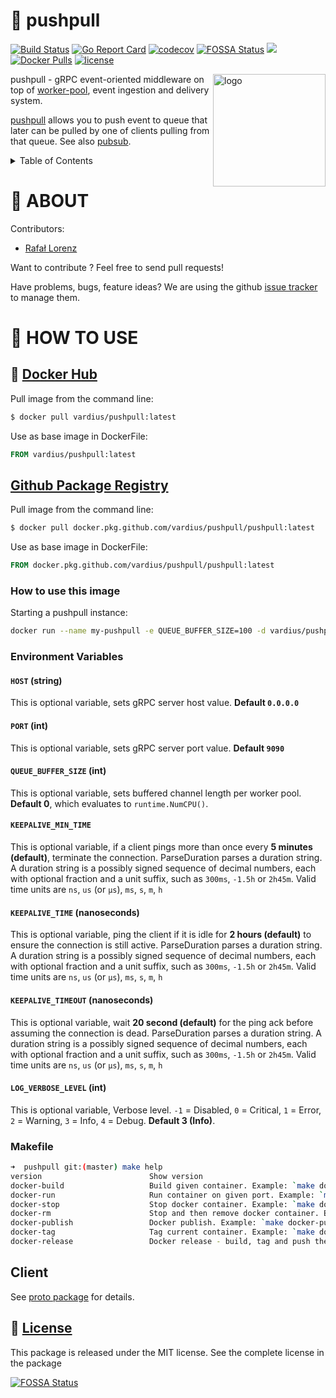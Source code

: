 # 📨 pushpull

[![Build Status](https://travis-ci.org/vardius/pushpull.svg?branch=master)](https://travis-ci.org/vardius/pushpull)
[![Go Report Card](https://goreportcard.com/badge/github.com/vardius/pushpull)](https://goreportcard.com/report/github.com/vardius/pushpull)
[![codecov](https://codecov.io/gh/vardius/pushpull/branch/master/graph/badge.svg)](https://codecov.io/gh/vardius/pushpull)
[![FOSSA Status](https://app.fossa.io/api/projects/git%2Bgithub.com%2Fvardius%2Fpushpull.svg?type=shield)](https://app.fossa.io/projects/git%2Bgithub.com%2Fvardius%2Fpushpull?ref=badge_shield)
[![](https://godoc.org/github.com/vardius/pushpull?status.svg)](https://pkg.go.dev/github.com/vardius/pushpull)
[![Docker Pulls](https://img.shields.io/docker/pulls/vardius/pushpull.svg)](https://hub.docker.com/r/vardius/pushpull/)
[![license](https://img.shields.io/github/license/mashape/apistatus.svg)](https://github.com/vardius/pushpull/blob/master/LICENSE.md)

<img align="right" height="180px" src="https://github.com/vardius/gorouter/blob/master/website/src/static/img/logo.png?raw=true" alt="logo" />

pushpull - gRPC event-oriented middleware on top of [worker-pool](https://github.com/vardius/worker-pool), event ingestion and delivery system.

[pushpull](https://github.com/vardius/pushpull) allows you to push event to queue that later can be pulled by one of clients pulling from that queue. See also [pubsub](https://github.com/vardius/pubsub).

<details>
  <summary>Table of Contents</summary>

<!-- toc -->
- [About](#about)
- [How to use](#how-to-use)
  - [Docker](#docker)
    - [How to use this image](#how-to-use-this-image)
    - [Environment Variables](#environment-variables)
    - [Makefile](#makefile)
  - [Client](https://github.com/vardius/pushpull/tree/master/proto#client)
    - [Use in your Go project](https://github.com/vardius/pushpull/tree/master/proto#use-in-your-go-project)
      - [Push](https://github.com/vardius/pushpull/tree/master/proto#push)
      - [Pull](https://github.com/vardius/pushpull/tree/master/proto#pull)
  - [Protocol Buffers](https://github.com/vardius/pushpull/tree/master/proto#protocol-buffers)
  - [Generating client and server code](https://github.com/vardius/pushpull/tree/master/proto#generating-client-and-server-code)
<!-- tocstop -->
</details>

# 📖 ABOUT

Contributors:

- [Rafał Lorenz](http://rafallorenz.com)

Want to contribute ? Feel free to send pull requests!

Have problems, bugs, feature ideas?
We are using the github [issue tracker](https://github.com/vardius/pushpull/issues) to manage them.

# 🚏 HOW TO USE

## 🐳 [Docker Hub](https://hub.docker.com/r/vardius/pushpull)

Pull image from the command line:
```bash
$ docker pull vardius/pushpull:latest
```
Use as base image in DockerFile:
```Dockerfile
FROM vardius/pushpull:latest
```

## [Github Package Registry](https://github.com/vardius/pushpull/packages/164794)

Pull image from the command line:
```bash
$ docker pull docker.pkg.github.com/vardius/pushpull/pushpull:latest
```
Use as base image in DockerFile:
```Dockerfile
FROM docker.pkg.github.com/vardius/pushpull/pushpull:latest
```

### How to use this image

Starting a pushpull instance:

```bash
docker run --name my-pushpull -e QUEUE_BUFFER_SIZE=100 -d vardius/pushpull:tag
```

### Environment Variables

#### `HOST` (string)

This is optional variable, sets gRPC server host value. **Default `0.0.0.0`**

#### `PORT` (int)

This is optional variable, sets gRPC server port value. **Default `9090`**

#### `QUEUE_BUFFER_SIZE` (int)

This is optional variable, sets buffered channel length per worker pool. **Default 0**, which evaluates to `runtime.NumCPU()`.

#### `KEEPALIVE_MIN_TIME`

This is optional variable, if a client pings more than once every **5 minutes (default)**, terminate the connection.
ParseDuration parses a duration string. A duration string is a possibly signed sequence of decimal numbers, each with optional fraction and a unit suffix, such as `300ms`, `-1.5h` or `2h45m`. Valid time units are `ns`, `us` (or `µs`), `ms`, `s`, `m`, `h`

#### `KEEPALIVE_TIME` (nanoseconds)

This is optional variable, ping the client if it is idle for **2 hours (default)** to ensure the connection is still active.
ParseDuration parses a duration string. A duration string is a possibly signed sequence of decimal numbers, each with optional fraction and a unit suffix, such as `300ms`, `-1.5h` or `2h45m`. Valid time units are `ns`, `us` (or `µs`), `ms`, `s`, `m`, `h`

#### `KEEPALIVE_TIMEOUT` (nanoseconds)

This is optional variable, wait **20 second (default)** for the ping ack before assuming the connection is dead.
ParseDuration parses a duration string. A duration string is a possibly signed sequence of decimal numbers, each with optional fraction and a unit suffix, such as `300ms`, `-1.5h` or `2h45m`. Valid time units are `ns`, `us` (or `µs`), `ms`, `s`, `m`, `h`

#### `LOG_VERBOSE_LEVEL` (int)

This is optional variable, Verbose level. `-1` = Disabled, `0` = Critical, `1` = Error, `2` = Warning, `3` = Info, `4` = Debug. **Default 3 (Info)**.

### Makefile

```sh
➜  pushpull git:(master) make help
version                        Show version
docker-build                   Build given container. Example: `make docker-build`
docker-run                     Run container on given port. Example: `make docker-run PORT=9090`
docker-stop                    Stop docker container. Example: `make docker-stop`
docker-rm                      Stop and then remove docker container. Example: `make docker-rm`
docker-publish                 Docker publish. Example: `make docker-publish REGISTRY=https://your-registry.com`
docker-tag                     Tag current container. Example: `make docker-tag REGISTRY=https://your-registry.com`
docker-release                 Docker release - build, tag and push the container. Example: `make docker-release REGISTRY=https://your-registry.com`
```

## Client

See [proto package](https://github.com/vardius/pushpull/blob/master/proto) for details.

## 📜 [License](LICENSE.md)

This package is released under the MIT license. See the complete license in the package

[![FOSSA Status](https://app.fossa.io/api/projects/git%2Bgithub.com%2Fvardius%2Fpushpull.svg?type=large)](https://app.fossa.io/projects/git%2Bgithub.com%2Fvardius%2Fpushpull?ref=badge_large)
